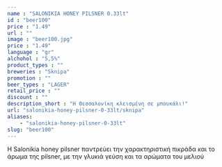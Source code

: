 ```yaml
---
name : "SALONIKIA HONEY PILSNER 0.33lt"
id : "beer100"
price : "1.49"
url : ""
image : "beer100.jpg"
price : "1.49"
language : "gr"
alchohol : "5,5%"
product_types : ""
breweries : "Sknipa"
promotion : ""
beer_types : "LAGER"
retail_price : ""
discount : ""
description_short : "Η Θεσσαλονίκη κλεισμένη σε μπουκάλι!"
url: "salonikia-honey-pilsner-0-33lt/sknipa"
aliases: 
    - "salonikia-honey-pilsner-0-33lt"
slug: "beer100"
---
```


Η Salonikia honey pilsner παντρεύει την χαρακτηριστική πικράδα και το άρωμα της pilsner, με την γλυκιά γεύση και τα αρώματα του μελιού